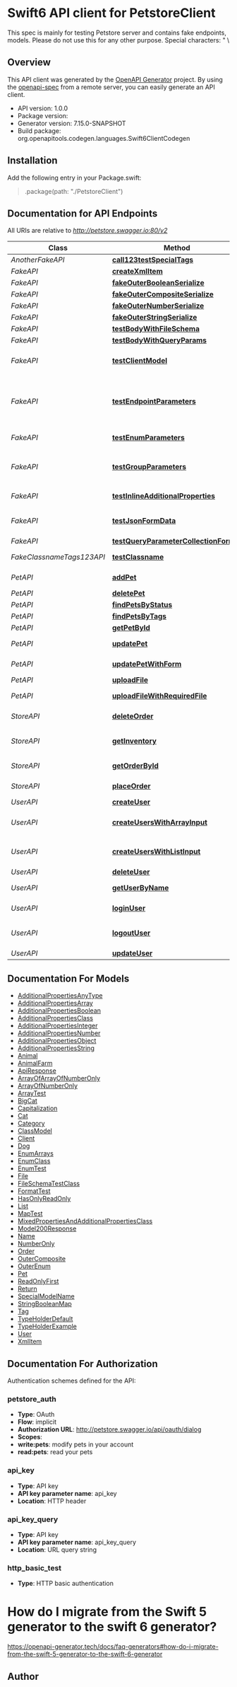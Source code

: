 # Swift6 API client for PetstoreClient

This spec is mainly for testing Petstore server and contains fake endpoints, models. Please do not use this for any other purpose. Special characters: \" \\

## Overview
This API client was generated by the [OpenAPI Generator](https://openapi-generator.tech) project.  By using the [openapi-spec](https://github.com/OAI/OpenAPI-Specification) from a remote server, you can easily generate an API client.

- API version: 1.0.0
- Package version: 
- Generator version: 7.15.0-SNAPSHOT
- Build package: org.openapitools.codegen.languages.Swift6ClientCodegen

## Installation

Add the following entry in your Package.swift:

> .package(path: "./PetstoreClient")

## Documentation for API Endpoints

All URIs are relative to *http://petstore.swagger.io:80/v2*

Class | Method | HTTP request | Description
------------ | ------------- | ------------- | -------------
*AnotherFakeAPI* | [**call123testSpecialTags**](docs/AnotherFakeAPI.md#call123testspecialtags) | **PATCH** /another-fake/dummy | To test special tags
*FakeAPI* | [**createXmlItem**](docs/FakeAPI.md#createxmlitem) | **POST** /fake/create_xml_item | creates an XmlItem
*FakeAPI* | [**fakeOuterBooleanSerialize**](docs/FakeAPI.md#fakeouterbooleanserialize) | **POST** /fake/outer/boolean | 
*FakeAPI* | [**fakeOuterCompositeSerialize**](docs/FakeAPI.md#fakeoutercompositeserialize) | **POST** /fake/outer/composite | 
*FakeAPI* | [**fakeOuterNumberSerialize**](docs/FakeAPI.md#fakeouternumberserialize) | **POST** /fake/outer/number | 
*FakeAPI* | [**fakeOuterStringSerialize**](docs/FakeAPI.md#fakeouterstringserialize) | **POST** /fake/outer/string | 
*FakeAPI* | [**testBodyWithFileSchema**](docs/FakeAPI.md#testbodywithfileschema) | **PUT** /fake/body-with-file-schema | 
*FakeAPI* | [**testBodyWithQueryParams**](docs/FakeAPI.md#testbodywithqueryparams) | **PUT** /fake/body-with-query-params | 
*FakeAPI* | [**testClientModel**](docs/FakeAPI.md#testclientmodel) | **PATCH** /fake | To test \&quot;client\&quot; model
*FakeAPI* | [**testEndpointParameters**](docs/FakeAPI.md#testendpointparameters) | **POST** /fake | Fake endpoint for testing various parameters  假端點  偽のエンドポイント  가짜 엔드 포인트
*FakeAPI* | [**testEnumParameters**](docs/FakeAPI.md#testenumparameters) | **GET** /fake | To test enum parameters
*FakeAPI* | [**testGroupParameters**](docs/FakeAPI.md#testgroupparameters) | **DELETE** /fake | Fake endpoint to test group parameters (optional)
*FakeAPI* | [**testInlineAdditionalProperties**](docs/FakeAPI.md#testinlineadditionalproperties) | **POST** /fake/inline-additionalProperties | test inline additionalProperties
*FakeAPI* | [**testJsonFormData**](docs/FakeAPI.md#testjsonformdata) | **GET** /fake/jsonFormData | test json serialization of form data
*FakeAPI* | [**testQueryParameterCollectionFormat**](docs/FakeAPI.md#testqueryparametercollectionformat) | **PUT** /fake/test-query-parameters | 
*FakeClassnameTags123API* | [**testClassname**](docs/FakeClassnameTags123API.md#testclassname) | **PATCH** /fake_classname_test | To test class name in snake case
*PetAPI* | [**addPet**](docs/PetAPI.md#addpet) | **POST** /pet | Add a new pet to the store
*PetAPI* | [**deletePet**](docs/PetAPI.md#deletepet) | **DELETE** /pet/{petId} | Deletes a pet
*PetAPI* | [**findPetsByStatus**](docs/PetAPI.md#findpetsbystatus) | **GET** /pet/findByStatus | Finds Pets by status
*PetAPI* | [**findPetsByTags**](docs/PetAPI.md#findpetsbytags) | **GET** /pet/findByTags | Finds Pets by tags
*PetAPI* | [**getPetById**](docs/PetAPI.md#getpetbyid) | **GET** /pet/{petId} | Find pet by ID
*PetAPI* | [**updatePet**](docs/PetAPI.md#updatepet) | **PUT** /pet | Update an existing pet
*PetAPI* | [**updatePetWithForm**](docs/PetAPI.md#updatepetwithform) | **POST** /pet/{petId} | Updates a pet in the store with form data
*PetAPI* | [**uploadFile**](docs/PetAPI.md#uploadfile) | **POST** /pet/{petId}/uploadImage | uploads an image
*PetAPI* | [**uploadFileWithRequiredFile**](docs/PetAPI.md#uploadfilewithrequiredfile) | **POST** /fake/{petId}/uploadImageWithRequiredFile | uploads an image (required)
*StoreAPI* | [**deleteOrder**](docs/StoreAPI.md#deleteorder) | **DELETE** /store/order/{order_id} | Delete purchase order by ID
*StoreAPI* | [**getInventory**](docs/StoreAPI.md#getinventory) | **GET** /store/inventory | Returns pet inventories by status
*StoreAPI* | [**getOrderById**](docs/StoreAPI.md#getorderbyid) | **GET** /store/order/{order_id} | Find purchase order by ID
*StoreAPI* | [**placeOrder**](docs/StoreAPI.md#placeorder) | **POST** /store/order | Place an order for a pet
*UserAPI* | [**createUser**](docs/UserAPI.md#createuser) | **POST** /user | Create user
*UserAPI* | [**createUsersWithArrayInput**](docs/UserAPI.md#createuserswitharrayinput) | **POST** /user/createWithArray | Creates list of users with given input array
*UserAPI* | [**createUsersWithListInput**](docs/UserAPI.md#createuserswithlistinput) | **POST** /user/createWithList | Creates list of users with given input array
*UserAPI* | [**deleteUser**](docs/UserAPI.md#deleteuser) | **DELETE** /user/{username} | Delete user
*UserAPI* | [**getUserByName**](docs/UserAPI.md#getuserbyname) | **GET** /user/{username} | Get user by user name
*UserAPI* | [**loginUser**](docs/UserAPI.md#loginuser) | **GET** /user/login | Logs user into the system
*UserAPI* | [**logoutUser**](docs/UserAPI.md#logoutuser) | **GET** /user/logout | Logs out current logged in user session
*UserAPI* | [**updateUser**](docs/UserAPI.md#updateuser) | **PUT** /user/{username} | Updated user


## Documentation For Models

 - [AdditionalPropertiesAnyType](docs/AdditionalPropertiesAnyType.md)
 - [AdditionalPropertiesArray](docs/AdditionalPropertiesArray.md)
 - [AdditionalPropertiesBoolean](docs/AdditionalPropertiesBoolean.md)
 - [AdditionalPropertiesClass](docs/AdditionalPropertiesClass.md)
 - [AdditionalPropertiesInteger](docs/AdditionalPropertiesInteger.md)
 - [AdditionalPropertiesNumber](docs/AdditionalPropertiesNumber.md)
 - [AdditionalPropertiesObject](docs/AdditionalPropertiesObject.md)
 - [AdditionalPropertiesString](docs/AdditionalPropertiesString.md)
 - [Animal](docs/Animal.md)
 - [AnimalFarm](docs/AnimalFarm.md)
 - [ApiResponse](docs/ApiResponse.md)
 - [ArrayOfArrayOfNumberOnly](docs/ArrayOfArrayOfNumberOnly.md)
 - [ArrayOfNumberOnly](docs/ArrayOfNumberOnly.md)
 - [ArrayTest](docs/ArrayTest.md)
 - [BigCat](docs/BigCat.md)
 - [Capitalization](docs/Capitalization.md)
 - [Cat](docs/Cat.md)
 - [Category](docs/Category.md)
 - [ClassModel](docs/ClassModel.md)
 - [Client](docs/Client.md)
 - [Dog](docs/Dog.md)
 - [EnumArrays](docs/EnumArrays.md)
 - [EnumClass](docs/EnumClass.md)
 - [EnumTest](docs/EnumTest.md)
 - [File](docs/File.md)
 - [FileSchemaTestClass](docs/FileSchemaTestClass.md)
 - [FormatTest](docs/FormatTest.md)
 - [HasOnlyReadOnly](docs/HasOnlyReadOnly.md)
 - [List](docs/List.md)
 - [MapTest](docs/MapTest.md)
 - [MixedPropertiesAndAdditionalPropertiesClass](docs/MixedPropertiesAndAdditionalPropertiesClass.md)
 - [Model200Response](docs/Model200Response.md)
 - [Name](docs/Name.md)
 - [NumberOnly](docs/NumberOnly.md)
 - [Order](docs/Order.md)
 - [OuterComposite](docs/OuterComposite.md)
 - [OuterEnum](docs/OuterEnum.md)
 - [Pet](docs/Pet.md)
 - [ReadOnlyFirst](docs/ReadOnlyFirst.md)
 - [Return](docs/Return.md)
 - [SpecialModelName](docs/SpecialModelName.md)
 - [StringBooleanMap](docs/StringBooleanMap.md)
 - [Tag](docs/Tag.md)
 - [TypeHolderDefault](docs/TypeHolderDefault.md)
 - [TypeHolderExample](docs/TypeHolderExample.md)
 - [User](docs/User.md)
 - [XmlItem](docs/XmlItem.md)


<a id="documentation-for-authorization"></a>
## Documentation For Authorization


Authentication schemes defined for the API:
<a id="petstore_auth"></a>
### petstore_auth

- **Type**: OAuth
- **Flow**: implicit
- **Authorization URL**: http://petstore.swagger.io/api/oauth/dialog
- **Scopes**: 
 - **write:pets**: modify pets in your account
 - **read:pets**: read your pets

<a id="api_key"></a>
### api_key

- **Type**: API key
- **API key parameter name**: api_key
- **Location**: HTTP header

<a id="api_key_query"></a>
### api_key_query

- **Type**: API key
- **API key parameter name**: api_key_query
- **Location**: URL query string

<a id="http_basic_test"></a>
### http_basic_test

- **Type**: HTTP basic authentication


# How do I migrate from the Swift 5 generator to the swift 6 generator?

https://openapi-generator.tech/docs/faq-generators#how-do-i-migrate-from-the-swift-5-generator-to-the-swift-6-generator

## Author



